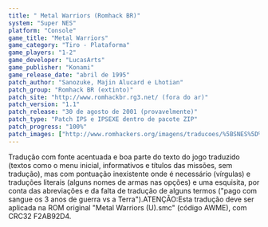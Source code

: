 ```yaml
---
title: " Metal Warriors (Romhack BR)"
system: "Super NES"
platform: "Console"
game_title: "Metal Warriors"
game_category: "Tiro - Plataforma"
game_players: "1-2"
game_developer: "LucasArts"
game_publisher: "Konami"
game_release_date: "abril de 1995"
patch_author: "Sanozuke, Majin Alucard e Lhotian"
patch_group: "Romhack BR (extinto)"
patch_site: "http://www.romhackbr.rg3.net/ (fora do ar)"
patch_version: "1.1"
patch_release: "30 de agosto de 2001 (provavelmente)"
patch_type: "Patch IPS e IPSEXE dentro de pacote ZIP"
patch_progress: "100%"
patch_images: ["http://www.romhackers.org/imagens/traducoes/%5BSNES%5D%20Metal%20Warriors%20-%20Romhack%20BR%20-%201.png","http://www.romhackers.org/imagens/traducoes/%5BSNES%5D%20Metal%20Warriors%20-%20Romhack%20BR%20-%202.png","http://www.romhackers.org/imagens/traducoes/%5BSNES%5D%20Metal%20Warriors%20-%20Romhack%20BR%20-%203.png"]
---
```

Tradução com fonte acentuada e boa parte do texto do jogo traduzido (textos como o menu inicial, informativos e títulos das missões, sem tradução), mas com pontuação inexistente onde é necessário (vírgulas) e traduções literais (alguns nomes de armas nas opções) e uma esquisita, por conta das abreviações e da falta de tradução de alguns termos ("pago com sangue os 3 anos de guerra vs a Terra").ATENÇÃO:Esta tradução deve ser aplicada na ROM original "Metal Warriors (U).smc" (código AWME), com CRC32 F2AB92D4.